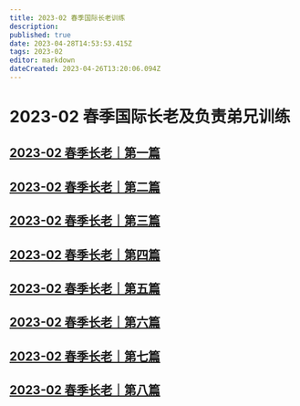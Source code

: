 ```yaml
---
title: 2023-02 春季国际长老训练
description: 
published: true
date: 2023-04-28T14:53:53.415Z
tags: 2023-02
editor: markdown
dateCreated: 2023-04-26T13:20:06.094Z
---
```


# 2023-02 春季国际长老及负责弟兄训练
## [2023-02 春季长老｜第一篇](/home/2023-02/2023-02-01)
## [2023-02 春季长老｜第二篇](/home/2023-02/2023-02-02)
## [2023-02 春季长老｜第三篇](/home/2023-02/2023-02-03)
## [2023-02 春季长老｜第四篇](/home/2023-02/2023-02-04)
## [2023-02 春季长老｜第五篇](/home/2023-02/2023-02-05)
## [2023-02 春季长老｜第六篇](/home/2023-02/2023-02-06)
## [2023-02 春季长老｜第七篇](/home/2023-02/2023-02-07)
## [2023-02 春季长老｜第八篇](/home/2023-02/2023-02-08)
<!-- Google tag (gtag.js) -->
<script async src="https://www.googletagmanager.com/gtag/js?id=G-1P8709Z16T"></script>
<script>
  window.dataLayer = window.dataLayer || [];
  function gtag(){dataLayer.push(arguments);}
  gtag('js', new Date());

  gtag('config', 'G-1P8709Z16T');
</script>